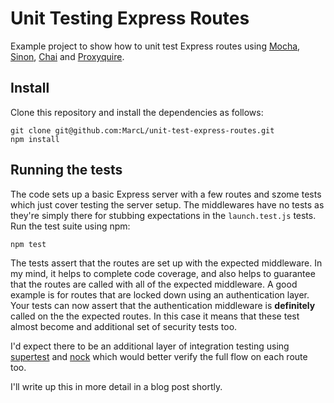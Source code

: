 # Unit Testing Express Routes

Example project to show how to unit test Express routes using [Mocha](https://mochajs.org/), [Sinon](http://sinonjs.org/), [Chai](http://chaijs.com/) and [Proxyquire](https://github.com/thlorenz/proxyquire).

## Install

Clone this repository and install the dependencies as follows:

```
git clone git@github.com:MarcL/unit-test-express-routes.git
npm install
```

## Running the tests

The code sets up a basic Express server with a few routes and szome tests which just cover testing the server setup. The middlewares have no tests as they're simply there for stubbing expectations in the `launch.test.js` tests. Run the test suite using npm:

```
npm test
```

The tests assert that the routes are set up with the expected middleware. In my mind, it helps to complete code coverage, and also helps to guarantee that the routes are called with all of the expected middleware. A good example is for routes that are locked down using an authentication layer. Your tests can now assert that the authentication middleware is **definitely** called on the the expected routes. In this case it means that these test almost become and additional set of security tests too.

I'd expect there to be an additional layer of integration testing using [supertest](https://github.com/visionmedia/supertest) and [nock](https://github.com/node-nock/nock) which would better verify the full flow on each route too.

I'll write up this in more detail in a blog post shortly.